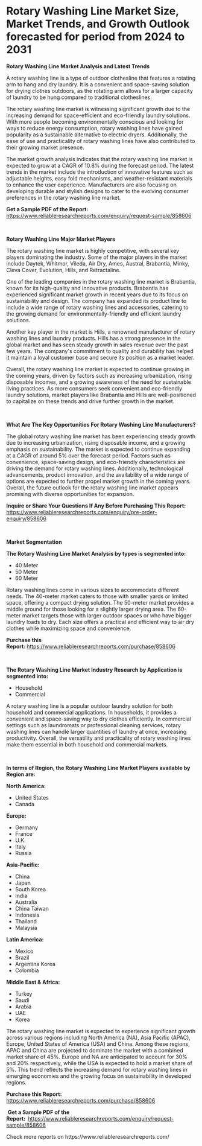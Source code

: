 <p><h1>Rotary Washing Line Market Size, Market Trends, and Growth Outlook forecasted for period from 2024 to 2031</h1></p><p><strong>Rotary Washing Line Market Analysis and Latest Trends</strong></p>
<p><p>A rotary washing line is a type of outdoor clothesline that features a rotating arm to hang and dry laundry. It is a convenient and space-saving solution for drying clothes outdoors, as the rotating arm allows for a larger capacity of laundry to be hung compared to traditional clotheslines.</p><p>The rotary washing line market is witnessing significant growth due to the increasing demand for space-efficient and eco-friendly laundry solutions. With more people becoming environmentally conscious and looking for ways to reduce energy consumption, rotary washing lines have gained popularity as a sustainable alternative to electric dryers. Additionally, the ease of use and practicality of rotary washing lines have also contributed to their growing market presence.</p><p>The market growth analysis indicates that the rotary washing line market is expected to grow at a CAGR of 10.8% during the forecast period. The latest trends in the market include the introduction of innovative features such as adjustable heights, easy fold mechanisms, and weather-resistant materials to enhance the user experience. Manufacturers are also focusing on developing durable and stylish designs to cater to the evolving consumer preferences in the rotary washing line market.</p></p>
<p><strong>Get a Sample PDF of the Report:&nbsp;</strong> <a href="https://www.reliableresearchreports.com/enquiry/request-sample/858606">https://www.reliableresearchreports.com/enquiry/request-sample/858606</a></p>
<p>&nbsp;</p>
<p><strong>Rotary Washing Line Major Market Players</strong></p>
<p><p>The rotary washing line market is highly competitive, with several key players dominating the industry. Some of the major players in the market include Daytek, Whitmor, Vileda, Air Dry, Ames, Austral, Brabantia, Minky, Cleva Cover, Evolution, Hills, and Retractaline.</p><p>One of the leading companies in the rotary washing line market is Brabantia, known for its high-quality and innovative products. Brabantia has experienced significant market growth in recent years due to its focus on sustainability and design. The company has expanded its product line to include a wide range of rotary washing lines and accessories, catering to the growing demand for environmentally-friendly and efficient laundry solutions.</p><p>Another key player in the market is Hills, a renowned manufacturer of rotary washing lines and laundry products. Hills has a strong presence in the global market and has seen steady growth in sales revenue over the past few years. The company's commitment to quality and durability has helped it maintain a loyal customer base and secure its position as a market leader.</p><p>Overall, the rotary washing line market is expected to continue growing in the coming years, driven by factors such as increasing urbanization, rising disposable incomes, and a growing awareness of the need for sustainable living practices. As more consumers seek convenient and eco-friendly laundry solutions, market players like Brabantia and Hills are well-positioned to capitalize on these trends and drive further growth in the market.</p></p>
<p>&nbsp;</p>
<p><strong>What Are The Key Opportunities For Rotary Washing Line Manufacturers?</strong></p>
<p><p>The global rotary washing line market has been experiencing steady growth due to increasing urbanization, rising disposable income, and a growing emphasis on sustainability. The market is expected to continue expanding at a CAGR of around 5% over the forecast period. Factors such as convenience, space-saving design, and eco-friendly characteristics are driving the demand for rotary washing lines. Additionally, technological advancements, product innovation, and the availability of a wide range of options are expected to further propel market growth in the coming years. Overall, the future outlook for the rotary washing line market appears promising with diverse opportunities for expansion.</p></p>
<p><strong>Inquire or Share Your Questions If Any Before Purchasing This Report:</strong> <a href="https://www.reliableresearchreports.com/enquiry/pre-order-enquiry/858606">https://www.reliableresearchreports.com/enquiry/pre-order-enquiry/858606</a></p>
<p>&nbsp;</p>
<p><strong>Market Segmentation</strong></p>
<p><strong>The Rotary Washing Line Market Analysis by types is segmented into:</strong></p>
<p><ul><li>40 Meter</li><li>50 Meter</li><li>60 Meter</li></ul></p>
<p><p>Rotary washing lines come in various sizes to accommodate different needs. The 40-meter market caters to those with smaller yards or limited space, offering a compact drying solution. The 50-meter market provides a middle ground for those looking for a slightly larger drying area. The 60-meter market targets those with larger outdoor spaces or who have bigger laundry loads to dry. Each size offers a practical and efficient way to air dry clothes while maximizing space and convenience.</p></p>
<p><strong>Purchase this Report:&nbsp;</strong><a href="https://www.reliableresearchreports.com/purchase/858606">https://www.reliableresearchreports.com/purchase/858606</a></p>
<p>&nbsp;</p>
<p><strong>The Rotary Washing Line Market Industry Research by Application is segmented into:</strong></p>
<p><ul><li>Household</li><li>Commercial</li></ul></p>
<p><p>A rotary washing line is a popular outdoor laundry solution for both household and commercial applications. In households, it provides a convenient and space-saving way to dry clothes efficiently. In commercial settings such as laundromats or professional cleaning services, rotary washing lines can handle larger quantities of laundry at once, increasing productivity. Overall, the versatility and practicality of rotary washing lines make them essential in both household and commercial markets.</p></p>
<p>&nbsp;</p>
<p><strong>In terms of Region, the Rotary Washing Line Market Players available by Region are:</strong></p>
<p>
    <p> <strong> North America: </strong>
        <ul>
            <li>United States</li>
            <li>Canada</li>
        </ul>
        </p> 
    <p> <strong> Europe: </strong>
        <ul>
            <li>Germany</li>
            <li>France</li>
            <li>U.K.</li>
            <li>Italy</li>
            <li>Russia</li>
        </ul>
        </p> 
    <p> <strong> Asia-Pacific: </strong>
        <ul>
            <li>China</li>
            <li>Japan</li>
            <li>South Korea</li>
            <li>India</li>
            <li>Australia</li>
            <li>China Taiwan</li>
            <li>Indonesia</li>
            <li>Thailand</li>
            <li>Malaysia</li>
        </ul>
        </p> 
    <p> <strong> Latin America: </strong>
        <ul>
            <li>Mexico</li>
            <li>Brazil</li>
            <li>Argentina Korea</li>
            <li>Colombia</li>
        </ul>
        </p> 
    <p> <strong> Middle East & Africa: </strong>
        <ul>
            <li>Turkey</li>
            <li>Saudi</li>
            <li>Arabia</li>
            <li>UAE</li>
            <li>Korea</li>
        </ul>
    </p>
    </p>
<p><p>The rotary washing line market is expected to experience significant growth across various regions including North America (NA), Asia Pacific (APAC), Europe, United States of America (USA) and China. Among these regions, APAC and China are projected to dominate the market with a combined market share of 45%. Europe and NA are anticipated to account for 30% and 20% respectively, while the USA is expected to hold a market share of 5%. This trend reflects the increasing demand for rotary washing lines in emerging economies and the growing focus on sustainability in developed regions.</p></p>
<p><strong>Purchase this Report: </strong><a href="https://www.reliableresearchreports.com/purchase/858606">https://www.reliableresearchreports.com/purchase/858606</a></p>
<p>&nbsp;<strong>Get a Sample PDF of the Report:&nbsp;&nbsp;</strong><a href="https://www.reliableresearchreports.com/enquiry/request-sample/858606">https://www.reliableresearchreports.com/enquiry/request-sample/858606</a></p>
<p><strong></strong></p>
<p>Check more reports on https://www.reliableresearchreports.com/</p>